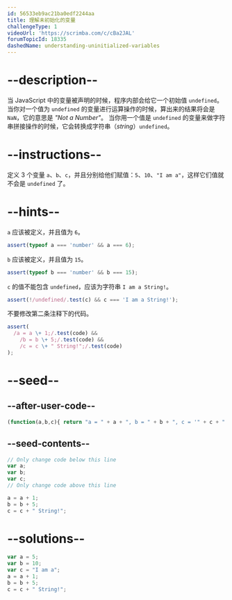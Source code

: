 ```yaml
---
id: 56533eb9ac21ba0edf2244aa
title: 理解未初始化的变量
challengeType: 1
videoUrl: 'https://scrimba.com/c/cBa2JAL'
forumTopicId: 18335
dashedName: understanding-uninitialized-variables
---
```


# --description--

当 JavaScript 中的变量被声明的时候，程序内部会给它一个初始值 `undefined`。 当你对一个值为 `undefined` 的变量进行运算操作的时候，算出来的结果将会是 `NaN`，它的意思是 <dfn>"Not a Number"</dfn>。 当你用一个值是 `undefined` 的变量来做字符串拼接操作的时候，它会转换成字符串（<dfn>string</dfn>）`undefined`。

# --instructions--

定义 3 个变量 `a`、`b`、`c`，并且分别给他们赋值：`5`、`10`、`"I am a"`，这样它们值就不会是 `undefined` 了。

# --hints--

`a` 应该被定义，并且值为 `6`。

```js
assert(typeof a === 'number' && a === 6);
```

`b` 应该被定义，并且值为 `15`。

```js
assert(typeof b === 'number' && b === 15);
```

`c` 的值不能包含 `undefined`，应该为字符串 `I am a String!`。

```js
assert(!/undefined/.test(c) && c === 'I am a String!');
```

不要修改第二条注释下的代码。

```js
assert(
  /a = a \+ 1;/.test(code) &&
    /b = b \+ 5;/.test(code) &&
    /c = c \+ " String!";/.test(code)
);
```

# --seed--

## --after-user-code--

```js
(function(a,b,c){ return "a = " + a + ", b = " + b + ", c = '" + c + "'"; })(a,b,c);
```

## --seed-contents--

```js
// Only change code below this line
var a;
var b;
var c;
// Only change code above this line

a = a + 1;
b = b + 5;
c = c + " String!";
```

# --solutions--

```js
var a = 5;
var b = 10;
var c = "I am a";
a = a + 1;
b = b + 5;
c = c + " String!";
```
